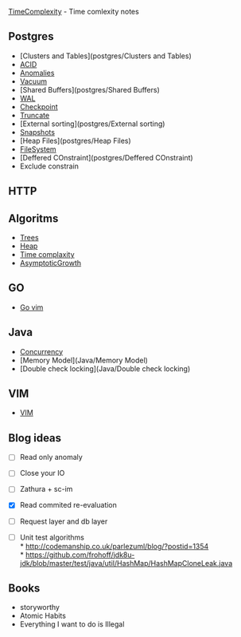 [TimeComplexity](TimeComplexity) - Time comlexity notes

## Postgres
* [Clusters and Tables](postgres/Clusters and Tables)
* [ACID](postgres/ACID)
* [Anomalies](postgres/Anomalies)
* [Vacuum](postgres/Vacuum)
* [Shared Buffers](postgres/Shared Buffers)
* [WAL](postgres/WAL)
* [Checkpoint](postgres/Checkpoint)
* [Truncate](postgres/Truncate)
* [External sorting](postgres/External sorting)
* [Snapshots](postgres/Snapshots)
* [Heap Files](postgres/Heap Files)
* [FileSystem](postgres/FileSystem)
* [Deffered COnstraint](postgres/Deffered COnstraint)
* Exclude constrain

## HTTP


## Algoritms

* [Trees](Algorithms/Trees)
* [Heap](Algorithms/Heap) 
* [Time complaxity](Algorithms/TimeComplexity)
* [AsymptoticGrowth](Algorithms/AsymptoticGrowth)

## GO

* [Go vim](go/Go-vim)

## Java

* [Concurrency](Java/Concurrency)
* [Memory Model](Java/Memory Model)
* [Double check locking](Java/Double check locking)


## VIM

* [VIM](vim/VIM)

## Blog ideas

- [ ] Read only anomaly
- [ ] Close your IO
- [ ] Zathura + sc-im
- [x] Read commited re-evaluation 
- [ ] Request layer and db layer
- [ ] Unit test algorithms  
		* http://codemanship.co.uk/parlezuml/blog/?postid=1354  
		* https://github.com/frohoff/jdk8u-jdk/blob/master/test/java/util/HashMap/HashMapCloneLeak.java


## Books
* storyworthy
* Atomic Habits
* Everything I want to do is Illegal
